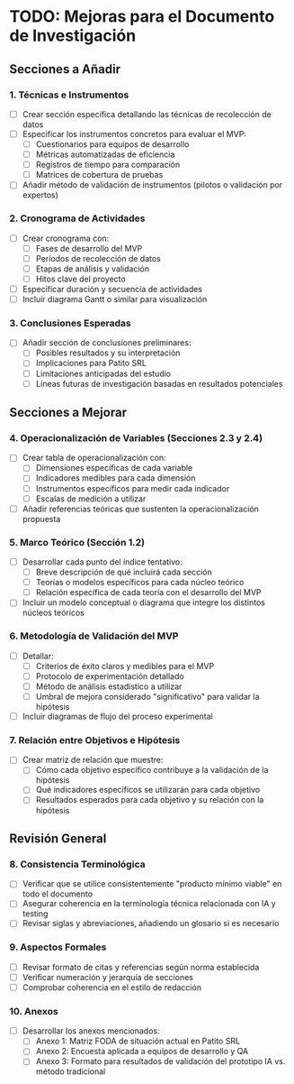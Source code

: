 # TODO: Mejoras para el Documento de Investigación

## Secciones a Añadir

### 1. Técnicas e Instrumentos
- [ ] Crear sección específica detallando las técnicas de recolección de datos
- [ ] Especificar los instrumentos concretos para evaluar el MVP:
  - [ ] Cuestionarios para equipos de desarrollo
  - [ ] Métricas automatizadas de eficiencia
  - [ ] Registros de tiempo para comparación
  - [ ] Matrices de cobertura de pruebas
- [ ] Añadir método de validación de instrumentos (pilotos o validación por expertos)

### 2. Cronograma de Actividades
- [ ] Crear cronograma con:
  - [ ] Fases de desarrollo del MVP
  - [ ] Períodos de recolección de datos
  - [ ] Etapas de análisis y validación
  - [ ] Hitos clave del proyecto
- [ ] Especificar duración y secuencia de actividades
- [ ] Incluir diagrama Gantt o similar para visualización

### 3. Conclusiones Esperadas
- [ ] Añadir sección de conclusiones preliminares:
  - [ ] Posibles resultados y su interpretación
  - [ ] Implicaciones para Patito SRL
  - [ ] Limitaciones anticipadas del estudio
  - [ ] Líneas futuras de investigación basadas en resultados potenciales

## Secciones a Mejorar

### 4. Operacionalización de Variables (Secciones 2.3 y 2.4)
- [ ] Crear tabla de operacionalización con:
  - [ ] Dimensiones específicas de cada variable
  - [ ] Indicadores medibles para cada dimensión
  - [ ] Instrumentos específicos para medir cada indicador
  - [ ] Escalas de medición a utilizar
- [ ] Añadir referencias teóricas que sustenten la operacionalización propuesta

### 5. Marco Teórico (Sección 1.2)
- [ ] Desarrollar cada punto del índice tentativo:
  - [ ] Breve descripción de qué incluirá cada sección
  - [ ] Teorías o modelos específicos para cada núcleo teórico
  - [ ] Relación específica de cada teoría con el desarrollo del MVP
- [ ] Incluir un modelo conceptual o diagrama que integre los distintos núcleos teóricos

### 6. Metodología de Validación del MVP
- [ ] Detallar:
  - [ ] Criterios de éxito claros y medibles para el MVP
  - [ ] Protocolo de experimentación detallado
  - [ ] Método de análisis estadístico a utilizar
  - [ ] Umbral de mejora considerado "significativo" para validar la hipótesis
- [ ] Incluir diagramas de flujo del proceso experimental

### 7. Relación entre Objetivos e Hipótesis
- [ ] Crear matriz de relación que muestre:
  - [ ] Cómo cada objetivo específico contribuye a la validación de la hipótesis
  - [ ] Qué indicadores específicos se utilizarán para cada objetivo
  - [ ] Resultados esperados para cada objetivo y su relación con la hipótesis

## Revisión General

### 8. Consistencia Terminológica
- [ ] Verificar que se utilice consistentemente "producto mínimo viable" en todo el documento
- [ ] Asegurar coherencia en la terminología técnica relacionada con IA y testing
- [ ] Revisar siglas y abreviaciones, añadiendo un glosario si es necesario

### 9. Aspectos Formales
- [ ] Revisar formato de citas y referencias según norma establecida
- [ ] Verificar numeración y jerarquía de secciones
- [ ] Comprobar coherencia en el estilo de redacción

### 10. Anexos
- [ ] Desarrollar los anexos mencionados:
  - [ ] Anexo 1: Matriz FODA de situación actual en Patito SRL
  - [ ] Anexo 2: Encuesta aplicada a equipos de desarrollo y QA
  - [ ] Anexo 3: Formato para resultados de validación del prototipo IA vs. método tradicional 